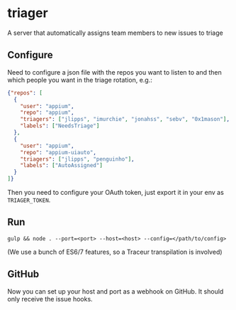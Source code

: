 triager
=======

A server that automatically assigns team members to new issues to triage

Configure
-----

Need to configure a json file with the repos you want to listen to and then
which people you want in the triage rotation, e.g.:

```json
{"repos": [
  {
    "user": "appium",
    "repo": "appium",
    "triagers": ["jlipps", "imurchie", "jonahss", "sebv", "0x1mason"],
    "labels": ["NeedsTriage"]
  },
  {
    "user": "appium",
    "repo": "appium-uiauto",
    "triagers": ["jlipps", "penguinho"],
    "labels": ["AutoAssigned"]
  }
]}
```

Then you need to configure your OAuth token, just export it in your env as
`TRIAGER_TOKEN`.

Run
-------

```
gulp && node . --port=<port> --host=<host> --config=</path/to/config>
```

(We use a bunch of ES6/7 features, so a Traceur transpilation is involved)

GitHub
-------

Now you can set up your host and port as a webhook on GitHub. It should only
receive the issue hooks.
